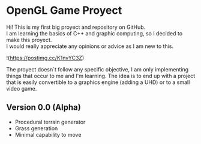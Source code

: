 # OpenGL Game Proyect

Hi! This is my first big proyect and repository on GitHub.  
I am learning the basics of C++ and graphic computing, so I decided to make this proyect.  
I would really appreciate any opinions or advice as I am new to this.

!(https://postimg.cc/K1nvYC3Z)  

The proyect doesn´t follow any specific objective, I am only implementing things that occur to me and I'm learning. The idea is to end up with a project that is easily convertible to a graphics engine (adding a UHD) or to a small video game.


## Version 0.0 (Alpha)

- Procedural terrain generator
- Grass generation
- Minimal capability to move